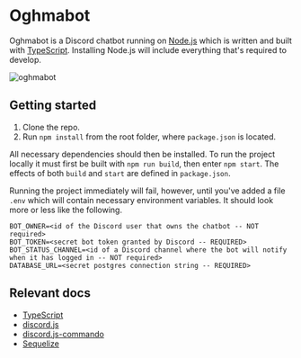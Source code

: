 # Oghmabot

Oghmabot is a Discord chatbot running on [Node.js](nodejs.org/) which is written and built with [TypeScript](https://www.typescriptlang.org/). Installing Node.js will include everything that's required to develop.

![oghmabot](https://user-images.githubusercontent.com/46282792/104947799-9563c700-59bc-11eb-9408-a94dbc7be2e3.png)

## Getting started

1. Clone the repo.
2. Run `npm install` from the root folder, where `package.json` is located.

All necessary dependencies should then be installed. To run the project locally it must first be built with `npm run build`, then enter `npm start`. The effects of both `build` and `start` are defined in `package.json`.

Running the project immediately will fail, however, until you've added a file `.env` which will contain necessary environment variables. It should look more or less like the following.

```env
BOT_OWNER=<id of the Discord user that owns the chatbot -- NOT required>
BOT_TOKEN=<secret bot token granted by Discord -- REQUIRED>
BOT_STATUS_CHANNEL=<id of a Discord channel where the bot will notify when it has logged in -- NOT required>
DATABASE_URL=<secret postgres connection string -- REQUIRED>
```

## Relevant docs
- [TypeScript](https://www.typescriptlang.org/docs)
- [discord.js](https://discord.js.org/#/docs/main/stable/general/welcome)
- [discord.js-commando](https://discord.js.org/#/docs/commando/master/general/welcome)
- [Sequelize](https://sequelize.org/master/)
